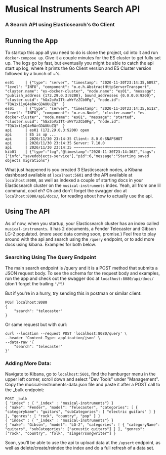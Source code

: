 # Musical Instruments Search API
### A Search API using Elasticsearch's Go Client


## Running the App
To startup this app all you need to do is clone the project, cd into it and run `docker-compose up`. Give it a couple minutes for the ES cluster to get fully set up. The logs go by fast, but eventually you might be able to catch the api start up log, where it prints the Go Client version and ES Cluster version followed by a bunch of ~'s.
```
es01     | {"type": "server", "timestamp": "2020-11-30T23:14:35,609Z", "level": "INFO", "component": "o.e.h.AbstractHttpServerTransport", "cluster.name": "es-docker-cluster", "node.name": "es01", "message": "publish_address {172.29.0.3:9200}, bound_addresses {0.0.0.0:9200}", "cluster.uuid": "hGx2oVxITt-aWrYzZCb0Fg", "node.id": "TQA1xi1yQ4eRAcGDAUUuZQ"  }
es01     | {"type": "server", "timestamp": "2020-11-30T23:14:35,611Z", "level": "INFO", "component": "o.e.n.Node", "cluster.name": "es-docker-cluster", "node.name": "es01", "message": "started", "cluster.uuid": "hGx2oVxITt-aWrYzZCb0Fg", "node.id": "TQA1xi1yQ4eRAcGDAUUuZQ"  }
api      | es01 (172.29.0.3:9200) open
api      | ES is up ...
api      | 2020/11/30 23:14:35 Client: 8.0.0-SNAPSHOT
api      | 2020/11/30 23:14:35 Server: 7.10.0
api      | 2020/11/30 23:14:35 ~~~~~~~~~~~~~~~~~~~~~~~~~~~~~~~~~~~~~
kib01    | {"type":"log","@timestamp":"2020-11-30T23:14:36Z","tags":["info","savedobjects-service"],"pid":6,"message":"Starting saved objects migrations"}

```

What just happened is you created 3 Elasticsearch nodes, a Kibana dashboard available at `localhost:5601` and the API available at `localhost:8080`, as well as indexed a couple of starting docs in your Elasticsearch cluster on the `musical-instruments` index. Yeah, all from one lil command, cool eh? Oh and don't forget the swagger doc at `localhost:8080/api/docs/`, for reading about how to actually use the api.


## Using The API
As of now, when you startup, your Elasticsearch cluster has an index called `musical-instruments`. It has 2 documents, a Fender Telecaster and Gibson LG-2 populated. (more seed data coming soon, promise.) Feel free to play around with the api and search using the `/query` endpoint, or to add more docs using kibana. Examples for both below.

### Searching Using The Query Endpoint
The main search endpoint is /query and it is a POST method that submits a JSON request body. To see the schema for the request body and examples, run the app and check out the swagger doc at `localhost:8080/api/docs/` (don't forget the trailing `"/"`!)

But if you're in a hurry, try sending this in postman or similar client:
```
POST localhost:8080
{
    "search": "telecaster"
}
```

Or same request but with curl:
```
curl --location --request POST 'localhost:8080/query' \
--header 'Content-Type: application/json' \
--data-raw '{
    "search": "telecaster"
}'
```

### Adding More Data:
Navigate to Kibana, go to `localhost:5601`, find the hamburger menu in the upper left corner, scroll down and select "Dev Tools" under "Management". Copy the musical-instruments-data.json file and paste it after a POST call to the _bulk endpoint:
```
POST _bulk
{ "index" : { "_index" : "musical-instruments"} }
{ "make": "Fender", "model": "Telecaster", "categories": [ { "categoryName": "guitars", "subCategories": [ "electric guitars" ] } ], "genres": [ "rock", "country", "pop" ] }
{ "index" : { "_index" : "musical-instruments"} }
{ "make": "Gibson", "model": "LG-2", "categories": [ { "categoryName": "guitars", "subCategories": ["acoustic guitars"] } ], "genres": ["rock", "country", "folk", "singer/songwriter"] }
```
Soon, you'll be able to use the api to upload data at the `/upsert` endpoint, as well as delete/create/reindex the index and do a full refresh of a data set.